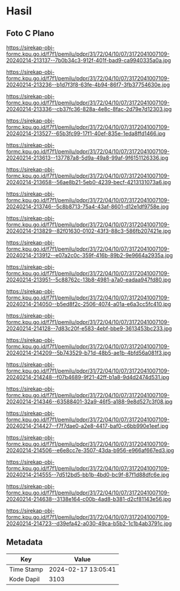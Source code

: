 # Hasil

## Foto C Plano

https://sirekap-obj-formc.kpu.go.id/f7f1/pemilu/pdpr/31/72/04/10/07/3172041007109-20240214-213137--7b0b34c3-912f-401f-bad9-ca9940335a0a.jpg

https://sirekap-obj-formc.kpu.go.id/f7f1/pemilu/pdpr/31/72/04/10/07/3172041007109-20240214-213236--b1d7f3f8-63fe-4b94-86f7-3fb37754630e.jpg

https://sirekap-obj-formc.kpu.go.id/f7f1/pemilu/pdpr/31/72/04/10/07/3172041007109-20240214-213336--cb37fc36-828a-4e8c-8fac-2d79e7d12303.jpg

https://sirekap-obj-formc.kpu.go.id/f7f1/pemilu/pdpr/31/72/04/10/07/3172041007109-20240214-213527--65b3fc99-17f1-40ef-835e-1eda8ffd1466.jpg

https://sirekap-obj-formc.kpu.go.id/f7f1/pemilu/pdpr/31/72/04/10/07/3172041007109-20240214-213613--137787a8-5d9a-49a8-99af-9f6151126336.jpg

https://sirekap-obj-formc.kpu.go.id/f7f1/pemilu/pdpr/31/72/04/10/07/3172041007109-20240214-213658--56ae8b21-5eb0-4239-becf-4213131073a6.jpg

https://sirekap-obj-formc.kpu.go.id/f7f1/pemilu/pdpr/31/72/04/10/07/3172041007109-20240214-213746--5c8b8713-75a4-43af-8601-d12e1df9758e.jpg

https://sirekap-obj-formc.kpu.go.id/f7f1/pemilu/pdpr/31/72/04/10/07/3172041007109-20240214-213829--82f01630-0102-43f3-88c3-586fb207421e.jpg

https://sirekap-obj-formc.kpu.go.id/f7f1/pemilu/pdpr/31/72/04/10/07/3172041007109-20240214-213912--e07a2c0c-359f-416b-89b2-9e9664a2935a.jpg

https://sirekap-obj-formc.kpu.go.id/f7f1/pemilu/pdpr/31/72/04/10/07/3172041007109-20240214-213951--5c88762c-13b8-4981-a7a0-eadaa947fd80.jpg

https://sirekap-obj-formc.kpu.go.id/f7f1/pemilu/pdpr/31/72/04/10/07/3172041007109-20240214-214050--b5ed8f2c-2506-4074-a01a-e6a3cc5fc410.jpg

https://sirekap-obj-formc.kpu.go.id/f7f1/pemilu/pdpr/31/72/04/10/07/3172041007109-20240214-214128--7d83c20f-e583-4ebf-bbe9-3613453bc233.jpg

https://sirekap-obj-formc.kpu.go.id/f7f1/pemilu/pdpr/31/72/04/10/07/3172041007109-20240214-214209--5b743529-b71d-48b5-ae1b-4bfd56a081f3.jpg

https://sirekap-obj-formc.kpu.go.id/f7f1/pemilu/pdpr/31/72/04/10/07/3172041007109-20240214-214248--f07b4689-9f21-42ff-b1a8-9d4d2474d531.jpg

https://sirekap-obj-formc.kpu.go.id/f7f1/pemilu/pdpr/31/72/04/10/07/3172041007109-20240214-214346--63588401-32a9-46f5-a188-9e8d527c3f08.jpg

https://sirekap-obj-formc.kpu.go.id/f7f1/pemilu/pdpr/31/72/04/10/07/3172041007109-20240214-214427--f7f7dae0-a2e8-4417-baf0-c6bb990e1eef.jpg

https://sirekap-obj-formc.kpu.go.id/f7f1/pemilu/pdpr/31/72/04/10/07/3172041007109-20240214-214506--e6e8cc7e-3507-43da-b956-e966af667ed3.jpg

https://sirekap-obj-formc.kpu.go.id/f7f1/pemilu/pdpr/31/72/04/10/07/3172041007109-20240214-214555--7d512bd5-bb1b-4bd0-bc9f-87f1d88dfc6e.jpg

https://sirekap-obj-formc.kpu.go.id/f7f1/pemilu/pdpr/31/72/04/10/07/3172041007109-20240214-214638--3138e164-c00b-4ad8-b381-d2cf81143e56.jpg

https://sirekap-obj-formc.kpu.go.id/f7f1/pemilu/pdpr/31/72/04/10/07/3172041007109-20240214-214723--d39efa42-a030-49ca-b5b2-1c1b4ab3791c.jpg


## Metadata

| Key        | Value               |
| ---------- | ------------------- |
| Time Stamp | 2024-02-17 13:05:41 |
| Kode Dapil | 3103                |




